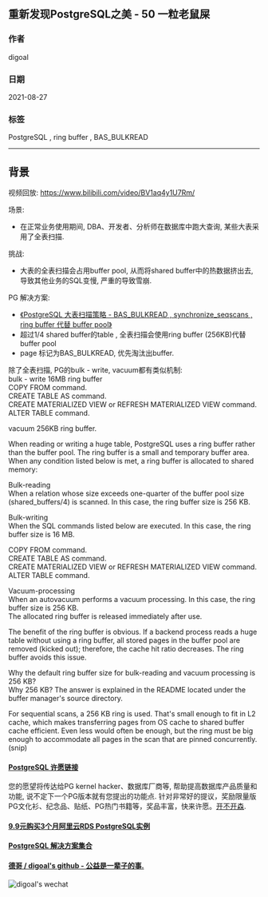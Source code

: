 ## 重新发现PostgreSQL之美 - 50 一粒老鼠屎   
          
### 作者          
digoal          
          
### 日期          
2021-08-27           
          
### 标签          
PostgreSQL , ring buffer , BAS_BULKREAD                
          
----          
          
## 背景          
视频回放: https://www.bilibili.com/video/BV1aq4y1U7Rm/        
        
场景:         
- 在正常业务使用期间, DBA、开发者、分析师在数据库中跑大查询, 某些大表采用了全表扫描.    
        
挑战:         
- 大表的全表扫描会占用buffer pool, 从而将shared buffer中的热数据挤出去, 导致其他业务的SQL变慢, 严重的导致雪崩.     
     
PG 解决方案:      
- [《PostgreSQL 大表扫描策略 - BAS_BULKREAD , synchronize_seqscans , ring buffer 代替 buffer pool》](../201804/20180414_02.md)    
- 超过1/4 shared buffer的table , 全表扫描会使用ring buffer (256KB)代替buffer pool  
- page 标记为BAS_BULKREAD, 优先淘汰出buffer.   
  
除了全表扫描, PG的bulk - write, vacuum都有类似机制:   
bulk - write 16MB ring buffer  
COPY FROM command.  
CREATE TABLE AS command.  
CREATE MATERIALIZED VIEW or REFRESH MATERIALIZED VIEW command.  
ALTER TABLE command.  
  
vacuum 256KB ring buffer.  
  
  
When reading or writing a huge table, PostgreSQL uses a ring buffer rather than the buffer pool. The ring buffer is a small and temporary buffer area. When any condition listed below is met, a ring buffer is allocated to shared memory:  
  
Bulk-reading  
When a relation whose size exceeds one-quarter of the buffer pool size (shared_buffers/4) is scanned. In this case, the ring buffer size is 256 KB.  
  
Bulk-writing  
When the SQL commands listed below are executed. In this case, the ring buffer size is 16 MB.  
  
COPY FROM command.  
CREATE TABLE AS command.  
CREATE MATERIALIZED VIEW or REFRESH MATERIALIZED VIEW command.  
ALTER TABLE command.  
  
Vacuum-processing  
When an autovacuum performs a vacuum processing. In this case, the ring buffer size is 256 KB.  
The allocated ring buffer is released immediately after use.  
  
The benefit of the ring buffer is obvious. If a backend process reads a huge table without using a ring buffer, all stored pages in the buffer pool are removed (kicked out); therefore, the cache hit ratio decreases. The ring buffer avoids this issue.  
  
  
Why the default ring buffer size for bulk-reading and vacuum processing is 256 KB?  
Why 256 KB? The answer is explained in the README located under the buffer manager's source directory.  
  
For sequential scans, a 256 KB ring is used. That's small enough to fit in L2 cache, which makes transferring pages from OS cache to shared buffer cache efficient. Even less would often be enough, but the ring must be big enough to accommodate all pages in the scan that are pinned concurrently. (snip)  
  
  
  
  
#### [PostgreSQL 许愿链接](https://github.com/digoal/blog/issues/76 "269ac3d1c492e938c0191101c7238216")
您的愿望将传达给PG kernel hacker、数据库厂商等, 帮助提高数据库产品质量和功能, 说不定下一个PG版本就有您提出的功能点. 针对非常好的提议，奖励限量版PG文化衫、纪念品、贴纸、PG热门书籍等，奖品丰富，快来许愿。[开不开森](https://github.com/digoal/blog/issues/76 "269ac3d1c492e938c0191101c7238216").  
  
  
#### [9.9元购买3个月阿里云RDS PostgreSQL实例](https://www.aliyun.com/database/postgresqlactivity "57258f76c37864c6e6d23383d05714ea")
  
  
#### [PostgreSQL 解决方案集合](https://yq.aliyun.com/topic/118 "40cff096e9ed7122c512b35d8561d9c8")
  
  
#### [德哥 / digoal's github - 公益是一辈子的事.](https://github.com/digoal/blog/blob/master/README.md "22709685feb7cab07d30f30387f0a9ae")
  
  
![digoal's wechat](../pic/digoal_weixin.jpg "f7ad92eeba24523fd47a6e1a0e691b59")
  
